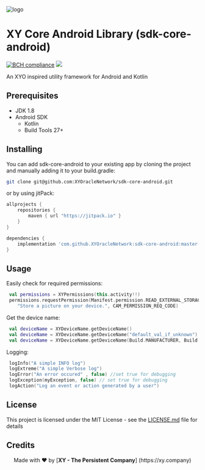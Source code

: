 [logo]: https://www.xy.company/img/home/logo_xy.png

![logo]

# XY Core Android Library (sdk-core-android)
[![BCH compliance](https://bettercodehub.com/edge/badge/XYOracleNetwork/sdk-core-android?branch=master)](https://bettercodehub.com/results/XYOracleNetwork/sdk-core-android) [![](https://jitpack.io/v/XYOracleNetwork/sdk-core-android.svg)](https://jitpack.io/#XYOracleNetwork/sdk-core-android)


An XYO inspired utility framework for Android and Kotlin

## Prerequisites

* JDK 1.8
* Android SDK
  * Kotlin
  * Build Tools 27+
  
## Installing

You can add sdk-core-android to your existing app by cloning the project and manually adding it
to your build.gradle:

```bash
git clone git@github.com:XYOracleNetwork/sdk-core-android.git
```

or by using jitPack:

```gradle
allprojects {
    repositories {
        maven { url "https://jitpack.io" }
    }
}

```

```gradle
dependencies {
    implementation 'com.github.XYOracleNetwork:sdk-core-android:master-SNAPSHOT'
}
```

## Usage

Easily check for required permissions:

``` kotlin
 val permissions = XYPermissions(this.activity!!)
 permissions.requestPermission(Manifest.permission.READ_EXTERNAL_STORAGE,
    "Store a picture on your device.", CAM_PERMISSION_REQ_CODE)
```

Get the device name:

``` kotlin
 val deviceName = XYDeviceName.getDeviceName()
 val deviceName = XYDeviceName.getDeviceName("default_val_if_unknown")
 val deviceName = XYDeviceName.getDeviceName(Build.MANUFACTURER, Build.MODEL, "default_val_if_unknown")
```

Logging:

``` kotlin
 logInfo("A simple INFO log")
 logExtreme("A simple Verbose log")
 logError("An error occured" , false) //set true for debugging
 logException(myException, false) // set true for debugging
 logAction("Log an event or action generated by a user")
```

## License

This project is licensed under the MIT License - see the [LICENSE.md](LICENSE.md) file for details

## Credits

<p align="center">Made with  ❤️  by [<b>XY - The Persistent Company</b>] (https://xy.company)</p>
